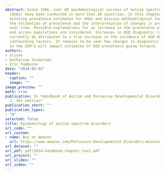 ```yaml
---
abstract: Since 1966, over 80 epidemiological surveys of autism spectrum disorders
  (ASDs) have been conducted in more than 20 countries. In this chapter, we review
  existing prevalence estimates for ASDs and discuss methodological factors impacting
  the estimation of prevalence and the interpretation of changes in prevalence estimates
  over time. Possible explanations for an increase in the prevalence of ASD within
  and across populations are considered. Increases in ASD diagnostic rates cannot
  currently be attributed to a true increase in the incidence of ASD due to multiple
  confounding factors. It remains to be seen how changes to diagnostic criteria introduced
  in the DSM-5 will impact estimates of ASD prevalence going forward.
authors:
- alison
- Katharine Zuckerman
- Eric Fombonne
date: "2014-03-03"
header:
  caption: ""
  image: ""
image_preview: ""
math: true
publication: In *Handbook of Autism and Pervasive Developmental Disorders, Volume
  2, 4th edition*
publication_short: ""
publication_types:
- "6"
selected: false
title: Epidemiology of autism spectrum disorders
url_code: ""
url_custom:
- name: Buy on Amazon
  url: https://www.amazon.com/Pervasive-Developmental-Disorders-Assessment-Interventions/dp/1118107039/ref=la_B001ITXJGE_1_2?s=books&ie=UTF8&qid=1516641672&sr=1-2
url_dataset: ""
url_pdf: pdf/2014-handbook-chapter-text.pdf
url_project: ""
url_slides: ""
url_video: ""
---
```

